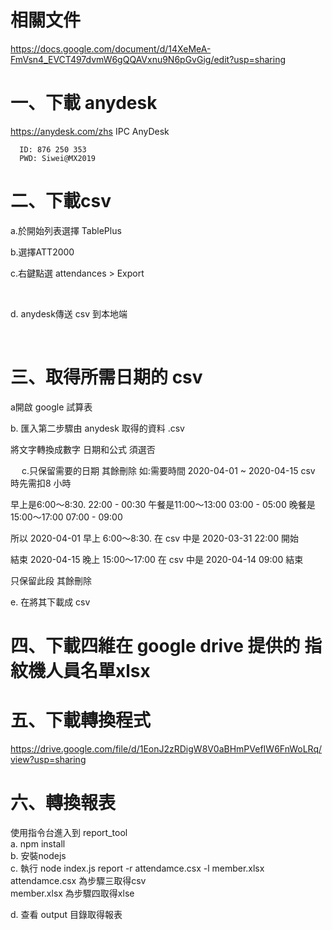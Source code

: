 # 相關文件
https://docs.google.com/document/d/14XeMeA-FmVsn4_EVCT497dvmW6gQQAVxnu9N6pGvGig/edit?usp=sharing

# 一、下載 anydesk

https://anydesk.com/zhs
IPC AnyDesk  

      ID: 876 250 353
      PWD: Siwei@MX2019

# 二、下載csv

a.於開始列表選擇 TablePlus
 




b.選擇ATT2000
 

c.右鍵點選 attendances > Export

 
 

d. anydesk傳送 csv 到本地端
 

 
# 三、取得所需日期的 csv

a開啟 google 試算表


b. 匯入第二步驟由 anydesk 取得的資料 .csv
 
將文字轉換成數字 日期和公式 須選否
 
 
c.只保留需要的日期 其餘刪除
如:需要時間 2020-04-01 ~ 2020-04-15
csv 時先需扣8 小時

早上是6:00～8:30.         22:00 - 00:30
午餐是11:00～13:00        03:00 - 05:00
晚餐是15:00～17:00       07:00 - 09:00

所以 2020-04-01 早上 6:00～8:30. 在 csv 中是 2020-03-31 22:00 開始

 

結束 2020-04-15 晚上 15:00～17:00 在 csv 中是 2020-04-14 09:00 結束
 
只保留此段 其餘刪除
 

e. 在將其下載成 csv
 

# 四、下載四維在 google drive 提供的 指紋機人員名單xlsx 
 


# 五、下載轉換程式
https://drive.google.com/file/d/1EonJ2zRDigW8V0aBHmPVefIW6FnWoLRq/view?usp=sharing
 

# 六、轉換報表
使用指令台進入到 report_tool  
a.	npm install  
b.	安裝nodejs  
c.	執行 node index.js report -r attendamce.csx  -l member.xlsx  
attendamce.csx 為步驟三取得csv  
member.xlsx 為步驟四取得xlse  
 
d.	查看 output 目錄取得報表  
 
